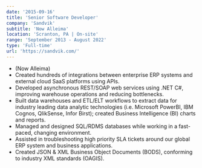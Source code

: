 ```yaml
---
date: '2015-09-16'
title: 'Senior Software Developer'
company: 'Sandvik'
subtitle: 'Now Alleima'
location: 'Scranton, PA | On-site'
range: 'September 2013 - August 2022'
type: 'Full-time'
url: 'https://sandvik.com/'
---
```


- (Now Alleima)
- Created hundreds of integrations between enterprise ERP systems and external cloud SaaS platforms using APIs.
- Developed asynchronous REST/SOAP web services using .NET C#, improving warehouse operations and reducing bottlenecks.
- Built data warehouses and ETL/ELT workflows to extract data for industry leading data analytic technologies (i.e. Microsoft PowerBI, IBM Cognos, QlikSense, Infor Birst); created Business Intelligence (BI) charts and reports.
- Managed and designed SQL/RDMS databases while working in a fast-paced, changing environment.
- Assisted in troubleshooting high priority SLA tickets around our global ERP system and business applications.
- Created JSON & XML Business Object Documents (BODS), conforming to industry XML standards (OAGIS).
